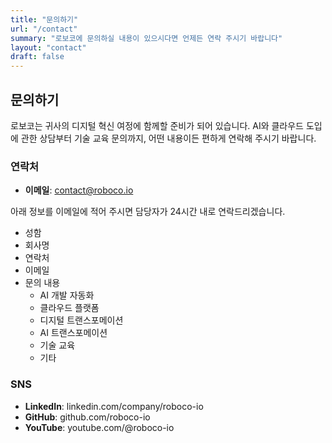 ```yaml
---
title: "문의하기"
url: "/contact"
summary: "로보코에 문의하실 내용이 있으시다면 언제든 연락 주시기 바랍니다"
layout: "contact"
draft: false
---
```


## 문의하기

로보코는 귀사의 디지털 혁신 여정에 함께할 준비가 되어 있습니다. 
AI와 클라우드 도입에 관한 상담부터 기술 교육 문의까지, 어떤 내용이든 편하게 연락해 주시기 바랍니다.

### 연락처

- **이메일**: contact@roboco.io

아래 정보를 이메일에 적어 주시면 담당자가 24시간 내로 연락드리겠습니다.

- 성함
- 회사명
- 연락처
- 이메일
- 문의 내용
  - AI 개발 자동화
  - 클라우드 플랫폼
  - 디지털 트랜스포메이션
  - AI 트랜스포메이션
  - 기술 교육
  - 기타

### SNS

- **LinkedIn**: linkedin.com/company/roboco-io
- **GitHub**: github.com/roboco-io
- **YouTube**: youtube.com/@roboco-io

